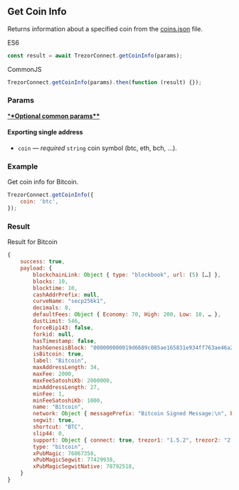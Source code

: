 ## Get Coin Info

Returns information about a specified coin from the [coins.json](../../src/data/coins.json) file.

ES6

```javascript
const result = await TrezorConnect.getCoinInfo(params);
```

CommonJS

```javascript
TrezorConnect.getCoinInfo(params).then(function (result) {});
```

### Params

[\***\*Optional common params\*\***](commonParams.md)

#### Exporting single address

-   `coin` — _required_ `string` coin symbol (btc, eth, bch, ...).

### Example

Get coin info for Bitcoin.

```javascript
TrezorConnect.getCoinInfo({
    coin: 'btc',
});
```

### Result

Result for Bitcoin

```javascript
{
    success: true,
    payload: {
        blockchainLink: Object { type: "blockbook", url: (5) […] },
        blocks: 10,
        blocktime: 10,
        cashAddrPrefix: null,
        curveName: "secp256k1",
        decimals: 8,
        defaultFees: Object { Economy: 70, High: 200, Low: 10, … },
        dustLimit: 546,
        forceBip143: false,
        forkid: null,
        hasTimestamp: false,
        hashGenesisBlock: "000000000019d6689c085ae165831e934ff763ae46a2a6c172b3f1b60a8ce26f",
        isBitcoin: true,
        label: "Bitcoin",
        maxAddressLength: 34,
        maxFee: 2000,
        maxFeeSatoshiKb: 2000000,
        minAddressLength: 27,
        minFee: 1,
        minFeeSatoshiKb: 1000,
        name: "Bitcoin",
        network: Object { messagePrefix: "Bitcoin Signed Message:\n", bech32: "bc", pubKeyHash: 0, … },
        segwit: true,
        shortcut: "BTC",
        slip44: 0,
        support: Object { connect: true, trezor1: "1.5.2", trezor2: "2.0.5", … },
        type: "bitcoin",
        xPubMagic: 76067358,
        xPubMagicSegwit: 77429938,
        xPubMagicSegwitNative: 78792518,
    }
}
```
